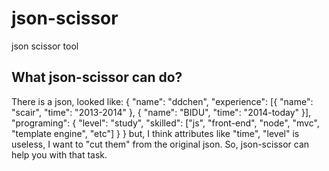 json-scissor
===================================  
json scissor tool

What json-scissor can do?
-----------------------------------

There is a json, looked like:
{
	"name": "ddchen",
	"experience": [{
		"name": "scair",
		"time": "2013-2014"
	}, {
		"name": "BIDU",
		"time": "2014-today"
	}],
	"programing": {
		"level": "study",
		"skilled": ["js", "front-end", "node", "mvc", "template engine", "etc"]
	}
}
but, I think attributes like "time", "level" is useless, I want to "cut them" from the original json.
So, json-scissor can help you with that task.
